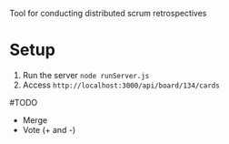 Tool for conducting distributed scrum retrospectives

# Setup

1. Run the server `node runServer.js`
1. Access `http://localhost:3000/api/board/134/cards`

#TODO

* Merge
* Vote (+ and -)
